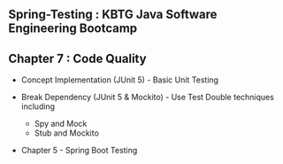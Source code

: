 ## Spring-Testing : KBTG Java Software Engineering Bootcamp
## Chapter 7 : Code Quality

* Concept Implementation (JUnit 5) - Basic Unit Testing

* Break Dependency (JUnit 5 & Mockito) - Use Test Double techniques including
  - Spy and Mock
  - Stub and Mockito

* Chapter 5 - Spring Boot Testing